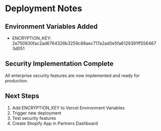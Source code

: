 # Deployment Notes

## Environment Variables Added
- ENCRYPTION_KEY: 2e750830fac2ad6764326b3259c88aec717a2ad0e5fa6129391ff5564673d051

## Security Implementation Complete
All enterprise security features are now implemented and ready for production.

## Next Steps
1. Add ENCRYPTION_KEY to Vercel Environment Variables
2. Trigger new deployment
3. Test security features
4. Create Shopify App in Partners Dashboard